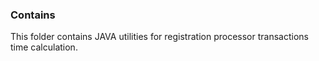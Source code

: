 ### Contains
This folder contains JAVA utilities for registration processor transactions time calculation.